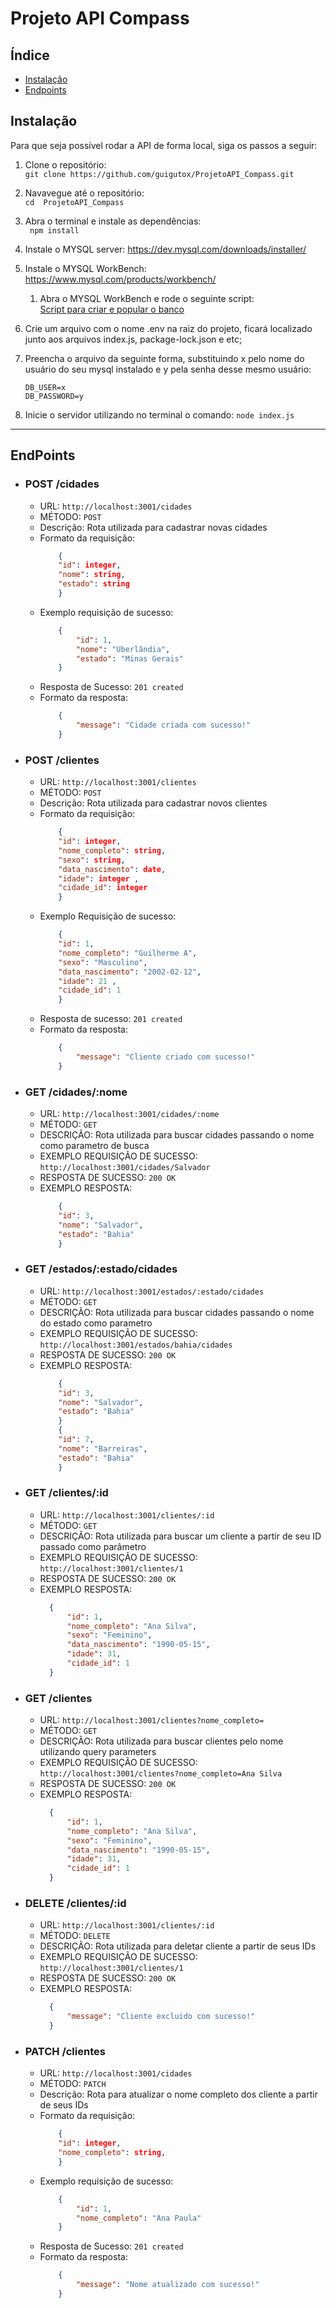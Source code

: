 # Projeto API Compass

## Índice 

- [Instalação](instalação)
- [Endpoints](#endpoints)

## Instalação
Para que seja possível rodar a API de forma local, siga os passos a seguir:

1. Clone o repositório:  
```git clone https://github.com/guigutox/ProjetoAPI_Compass.git ```

2. Navavegue até o repositório:  
   ```cd  ProjetoAPI_Compass```

3. Abra o terminal e instale as dependências:  
   ``` npm install```

4. Instale o MYSQL server: https://dev.mysql.com/downloads/installer/

5. Instale o MYSQL WorkBench: https://www.mysql.com/products/workbench/

   1. Abra o MYSQL WorkBench e rode o seguinte script:  
    [Script para criar e popular o banco](script.sql)


7. Crie um arquivo com o nome .env na raiz do projeto, ficará localizado junto aos arquivos index.js, package-lock.json e etc;

8. Preencha o arquivo da seguinte forma, substituindo x pelo nome do usuário do seu mysql instalado e y pela senha desse mesmo usuário:
    ```
    DB_USER=x  
    DB_PASSWORD=y
    ``` 

9. Inicie o servidor utilizando no terminal o comando: 
    ``` node index.js ```


---
## EndPoints

- ### POST /cidades
  - URL: `http://localhost:3001/cidades`
  - MÉTODO: `POST`
  - Descrição: Rota utilizada para cadastrar novas cidades
  - Formato da requisição:
    ~~~ json 
        {
        "id": integer,
        "nome": string,
        "estado": string
        }
    ~~~
  - Exemplo requisição de sucesso:
    ~~~json
        {
            "id": 1,
            "nome": "Uberlândia",
            "estado": "Minas Gerais"
        }
    ~~~
  - Resposta de Sucesso: `201 created`
  - Formato da resposta: 
    ~~~json 
        {
            "message": "Cidade criada com sucesso!"
        }
    ~~~

- ### POST /clientes
  - URL: `http://localhost:3001/clientes`
  - MÉTODO: `POST`
  - Descrição: Rota utilizada para cadastrar novos clientes
  - Formato da requisição:
    ~~~ json 
        {
        "id": integer,
        "nome_completo": string,
        "sexo": string,
        "data_nascimento": date,
        "idade": integer ,
        "cidade_id": integer
        }
    ~~~
  - Exemplo Requisição de sucesso: 
    ~~~ json 
        {
        "id": 1,
        "nome_completo": "Guilherme A",
        "sexo": "Masculino",
        "data_nascimento": "2002-02-12",
        "idade": 21 ,
        "cidade_id": 1
        }
    ~~~
  - Resposta de sucesso: `201 created`
  - Formato da resposta:
    ~~~json
        {
            "message": "Cliente criado com sucesso!"
        }
    ~~~

- ### GET /cidades/:nome
  - URL: `http://localhost:3001/cidades/:nome`
  - MÉTODO: `GET`
  - DESCRIÇÃO: Rota utilizada para buscar cidades passando o nome como parametro de busca
  - EXEMPLO REQUISIÇÃO DE SUCESSO: `http://localhost:3001/cidades/Salvador`
  - RESPOSTA DE SUCESSO: `200 OK`
  - EXEMPLO RESPOSTA:  
      ~~~json
          {
          "id": 3,
          "nome": "Salvador",
          "estado": "Bahia"
          }
      ~~~

- ### GET /estados/:estado/cidades
  - URL: `http://localhost:3001/estados/:estado/cidades`
  - MÉTODO: `GET`
  - DESCRIÇÃO: Rota utilizada para buscar cidades passando o nome do estado como parametro
  - EXEMPLO REQUISIÇÃO DE SUCESSO: `http://localhost:3001/estados/bahia/cidades`
  - RESPOSTA DE SUCESSO: `200 OK`
  - EXEMPLO RESPOSTA:  
      ~~~json
          {
          "id": 3,
          "nome": "Salvador",
          "estado": "Bahia"
          }
          { 
          "id": 7,
          "nome": "Barreiras",
          "estado": "Bahia"
          }
      ~~~
 
- ### GET /clientes/:id
  - URL: `http://localhost:3001/clientes/:id`
  - MÉTODO: `GET`
  - DESCRIÇÃO: Rota utilizada para buscar um cliente a partir de seu ID passado como parâmetro
  - EXEMPLO REQUISIÇÃO DE SUCESSO: `http://localhost:3001/clientes/1`
  - RESPOSTA DE SUCESSO: `200 OK`
  - EXEMPLO RESPOSTA:  
      ~~~json
        {
            "id": 1,
            "nome_completo": "Ana Silva",
            "sexo": "Feminino",
            "data_nascimento": "1990-05-15",
            "idade": 31,
            "cidade_id": 1
        }
      ~~~


- ### GET /clientes
  - URL: `http://localhost:3001/clientes?nome_completo=`
  - MÉTODO: `GET`
  - DESCRIÇÃO: Rota utilizada para buscar clientes pelo nome utilizando query parameters
  - EXEMPLO REQUISIÇÃO DE SUCESSO: `http://localhost:3001/clientes?nome_completo=Ana Silva`
  - RESPOSTA DE SUCESSO: `200 OK`
  - EXEMPLO RESPOSTA:  
      ~~~json
        {
            "id": 1,
            "nome_completo": "Ana Silva",
            "sexo": "Feminino",
            "data_nascimento": "1990-05-15",
            "idade": 31,
            "cidade_id": 1
        }
      ~~~

- ### DELETE /clientes/:id
  - URL: `http://localhost:3001/clientes/:id`
  - MÉTODO: `DELETE`
  - DESCRIÇÃO: Rota utilizada para deletar cliente  a partir de seus IDs
  - EXEMPLO REQUISIÇÃO DE SUCESSO: `http://localhost:3001/clientes/1`
  - RESPOSTA DE SUCESSO: `200 OK`
  - EXEMPLO RESPOSTA:  
      ~~~json
        {
            "message": "Cliente excluido com sucesso!"
        }   
      ~~~


- ### PATCH /clientes
  - URL: `http://localhost:3001/cidades`
  - MÉTODO: `PATCH`
  - Descrição: Rota para atualizar o nome completo dos cliente a partir de seus IDs
  - Formato da requisição:
    ~~~ json 
        {
        "id": integer,
        "nome_completo": string,
        }
    ~~~
  - Exemplo requisição de sucesso:
    ~~~json
        {
            "id": 1,
            "nome_completo": "Ana Paula"
        }
    ~~~
  - Resposta de Sucesso: `201 created`
  - Formato da resposta: 
    ~~~json 
        {
            "message": "Nome atualizado com sucesso!"
        }
    ~~~
 